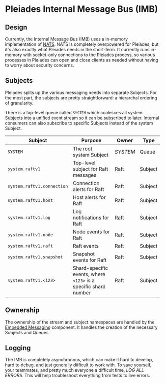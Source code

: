 # Pleiades Internal Message Bus (IMB)

## Design

Currently, the Internal Message Bus (IMB) uses a in-memory implementation of [NATS](https://nats.io). NATS is completely overpowered for Pleiades, but it's also exactly what Pleiades needs in the short-term. It currently runs in-memory with socket-only connections to the Pleiades process, so various
processes in Pleiades can open and close clients as needed without having to worry about security concerns.

## Subjects

Pleiades splits up the various messaging needs into separate Subjects. For the most part, the subjects are pretty straightforward: a hierarchal ordering of granularity.

There is a top-level queue called `SYSTEM` which coalesces all system Subjects into a unified event stream so it can be subscribed to later. Internal consumers can also subscribe to specific Subjects instead of the system Subject.

| Subject                    | Purpose                                                         | Owner    | Type    |
|----------------------------|-----------------------------------------------------------------|----------|---------|
| `SYSTEM`                   | The root system Subject                                         | _SYSTEM_ | Queue   |
| `system.raftv1`            | Top-level subject for Raft messages                             | Raft     | Subject |
| `system.raftv1.connection` | Connection alerts for Raft                                      | Raft     | Subject |
| `system.raftv1.host`       | Host alerts for Raft                                            | Raft     | Subject |
| `system.raftv1.log`        | Log notifications for Raft                                      | Raft     | Subject |
| `system.raftv1.node`       | Node events for Raft                                            | Raft     | Subject |
| `system.raftv1.raft`       | Raft events                                                     | Raft     | Subject |
| `system.raftv1.snapshot`   | Snapshot events for Raft                                        | Raft     | Subject |
| `system.raftv1.<123>`      | Shard-specific events, where `<123>` is a specific shard number | Raft     | Subject |

## Ownership

The ownership of the stream and subject namespaces are handled by the [Embedded Messaging](../pkg/messaging/embedded_messaging.go) component. It handles the creation of the necessary Subjects and Queues.

## Logging

The IMB is completely asynchronous, which can make it hard to develop, hard to debug, and just generally difficult to work with. To save yourself, your teammates, and pretty much everyone a difficult time, _LOG ALL ERRORS_. This will help troubleshoot everything from tests to live errors.